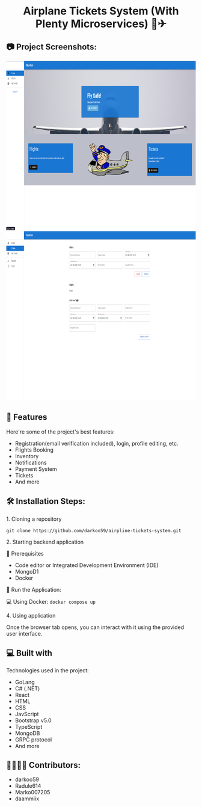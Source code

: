 <h1 align="center" id="title">Airplane Tickets System (With Plenty Microservices) 🤖✈</h1>


<h2>📷 Project Screenshots:</h2>

<img src="https://github.com/darkoo59/airpline-tickets-system/blob/dev/public/screenshots/Screenshot1.png" width="1050" height="450/">

<img src="https://github.com/darkoo59/airpline-tickets-system/blob/dev/public/screenshots/Screenshot2.png" width="1050" height="450/">
  
<h2>🧐 Features</h2>

Here're some of the project's best features:

*   Registration(email verification included), login, profile editing, etc.
*   Flights Booking
*   Inventory
*   Notifications
*   Payment System
*   Tickets
*   And more

<h2>🛠️ Installation Steps:</h2>

<p>1. Cloning a repository</p>

```
git clone https://github.com/darkoo59/airpline-tickets-system.git
```

<p>2. Starting backend application</p>
📕 Prerequisites

- Code editor or Integrated Development Environment (IDE)
- MongoD1
- Docker

🚀 Run the Application:

  💻 Using Docker:
      ```
      docker compose up
      ```

<p>4. Using application</p>

Once the browser tab opens, you can interact with it using the provided user interface.

  
<h2>💻 Built with</h2>

Technologies used in the project:

*   GoLang
*   C# (.NET)
*   React
*   HTML
*   CSS
*   JavScript
*   Bootstrap v5.0
*   TypeScript
*   MongoDB
*   GRPC protocol
*   And more

<h2>👩‍👨‍👦‍👧 Contributors:</h2>

*   darkoo59
*   Radule614
*   Marko007205
*   daammiix
  
